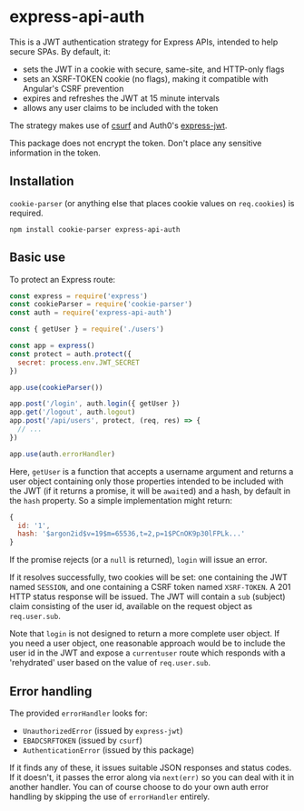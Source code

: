 # express-api-auth

This is a JWT authentication strategy for Express APIs, intended to help secure SPAs. By default, it:

* sets the JWT in a cookie with secure, same-site, and HTTP-only flags
* sets an XSRF-TOKEN cookie (no flags), making it compatible with Angular's CSRF prevention
* expires and refreshes the JWT at 15 minute intervals
* allows any user claims to be included with the token

The strategy makes use of [csurf]() and Auth0's [express-jwt]().

This package does not encrypt the token. Don't place any sensitive information in the token.

## Installation

`cookie-parser` (or anything else that places cookie values on `req.cookies`) is required.

```
npm install cookie-parser express-api-auth
```

## Basic use

To protect an Express route:

```js
const express = require('express')
const cookieParser = require('cookie-parser')
const auth = require('express-api-auth')

const { getUser } = require('./users')

const app = express()
const protect = auth.protect({
  secret: process.env.JWT_SECRET
})

app.use(cookieParser())

app.post('/login', auth.login({ getUser })
app.get('/logout', auth.logout)
app.post('/api/users', protect, (req, res) => {
  // ...
})

app.use(auth.errorHandler)
```

Here, `getUser` is a function that accepts a username argument and returns a user object containing only those properties intended to be included with the JWT (if it returns a promise, it will be `await`ed) and a hash, by default in the `hash` property. So a simple implementation might return:

```js
{
  id: '1',
  hash: '$argon2id$v=19$m=65536,t=2,p=1$PCnOK9p30lFPLk...'
}
```

If the promise rejects (or a `null` is returned), `login` will issue an error.

If it resolves successfully, two cookies will be set: one containing the JWT named `SESSION`, and one containing a CSRF token named `XSRF-TOKEN`. A 201 HTTP status response will be issued. The JWT will contain a `sub` (subject) claim consisting of the user id, available on the request object as `req.user.sub`.

Note that `login` is not designed to return a more complete user object. If you need a user object, one reasonable approach would be to include the user id in the JWT and expose a `currentuser` route which responds with a 'rehydrated' user based on the value of `req.user.sub`.

## Error handling

The provided `errorHandler` looks for:

* `UnauthorizedError` (issued by `express-jwt`)
* `EBADCSRFTOKEN` (issued by `csurf`)
* `AuthenticationError` (issued by this package)

If it finds any of these, it issues suitable JSON responses and status codes. If it doesn't, it passes the error along via `next(err)` so you can deal with it in another handler. You can of course choose to do your own auth error handling by skipping the use of `errorHandler` entirely.

